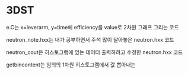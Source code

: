 # 3DST
e.C는 x=leverarm, y=time에 efficiency를 value로 2차원 그래프 그리는 코드

neutron_note.hxx는 내가 공부하면서 주석 많이 달아놓은 neutron.hxx 코드

neutron_cout은 히스토그램에 있는 데이터 출력하려고 수정한 neutron.hxx 코드

getbincontent는 임의의 1차원 히스토그램에서 값 뽑아내는 
